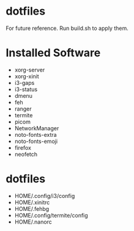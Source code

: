 # dotfiles
For future reference. Run build.sh to apply them.

# Installed Software
  * xorg-server
  * xorg-xinit
  * i3-gaps
  * i3-status
  * dmenu
  * feh
  * ranger
  * termite
  * picom
  * NetworkManager
  * noto-fonts-extra
  * noto-fonts-emoji
  * firefox
  * neofetch
 
# dotfiles
  * HOME/.config/i3/config
  * HOME/.xinitrc
  * HOME/.fehbg
  * HOME/.config/termite/config
  * HOME/.nanorc
